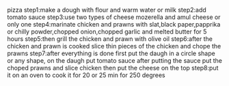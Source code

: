pizza
step1:make a dough with flour and warm water or milk
step2:add tomato sauce
step3:use two types of cheese mozerella and amul cheese or only one
step4:marinate chicken and prawns with slat,black paper,papprika or chilly powder,chopped onion,chopped garlic and melted butter for 5 hours
step5:then grill the chicken and prawn with olive oil
step6:after the chicken and prawn is cooked slice thin pieces of the chicken and chope the prawns
step7:after everything is done first put the daugh in a circle shape or any shape, on the daugh put tomato sauce after putting the sauce put the choped prawns and slice chicken then put the cheese on the top 
step8:put it on an oven to cook it for 20 or 25 min for 250 degrees